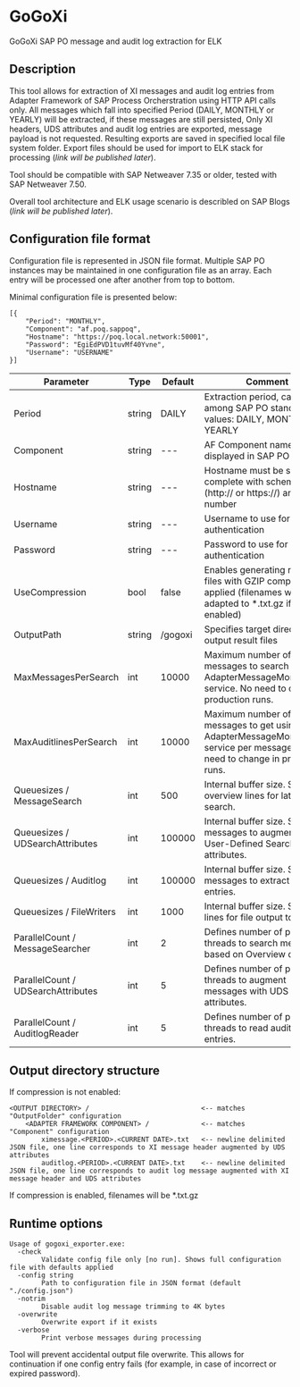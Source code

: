# GoGoXi
GoGoXi SAP PO message and audit log extraction for ELK

## Description

This tool allows for extraction of XI messages and audit log entries from Adapter Framework of SAP Process Orcherstration using HTTP API calls only. All messages which fall into specified Period (DAILY, MONTHLY or YEARLY) will be extracted, if these messages are still persisted, Only XI headers, UDS attributes and audit log entries are exported, message payload is not requested. Resulting exports are saved in specified local file system folder. Export files should be used for import to ELK stack for processing (*link will be published later*).

Tool should be compatible with SAP Netweaver 7.35 or older, tested with SAP Netweaver 7.50.

Overall tool architecture and ELK usage scenario is describled on SAP Blogs (*link will be published later*).

## Configuration file format


Configuration file is represented in JSON file format. Multiple SAP PO instances may be maintained in one configuration file as an array. Each entry will be processed one after another from top to bottom. 

Minimal configuration file is presented below:

	[{
	    "Period": "MONTHLY",
	    "Component": "af.poq.sappoq",
	    "Hostname": "https://poq.local.network:50001",
	    "Password": "EgiEdPVD1tuvMf40Yvne",
	    "Username": "USERNAME"
	}]

| Parameter | Type | Default | Comment |
| --- | --- | --- | --- | 
|	Period                 | string | DAILY | Extraction period, can be set among SAP PO standard values: DAILY, MONTHLY, YEARLY |
|	Component              | string |  --- | AF Component name as displayed in SAP PO |
|	Hostname               | string |  --- | Hostname must be specified complete with schema (http:// or https://) and port number |
|	Username               | string |  --- | Username to use for authentication |
|	Password               | string |  --- | Password to use for authentication |
|	UseCompression         | bool |  false | Enables generating result files with GZIP compression applied (filenames will be adapted to *.txt.gz if enabled) |
|	OutputPath             | string |  /gogoxi | Specifies target directory to output result files |
|	MaxMessagesPerSearch   | int |  10000 | Maximum number of messages to search using AdapterMessageMonitoringVi service. No need to change in production runs. |
|	MaxAuditlinesPerSearch | int |  10000 | Maximum number of audit messages to get using AdapterMessageMonitoringVi service per message ID. No need to change in production runs. |
|	Queuesizes / MessageSearch      | int | 500 | Internal buffer size. Stores overview lines for later search. |
|	Queuesizes / UDSearchAttributes | int | 100000 | Internal buffer size. Stores messages to augment with User-Defined Search attributes. |
|	Queuesizes / Auditlog           | int | 100000 | Internal buffer size. Stores messages to extract audit log entries. |
|	Queuesizes / FileWriters        | int | 1000 | Internal buffer size. Stores lines for file output to disk. |
|	ParallelCount /	MessageSearcher    | int | 2 | Defines number of parallel threads to search messages based on Overview data. |
|	ParallelCount /	UDSearchAttributes | int | 5 | Defines number of parallel threads to augment messages with UDS attributes. |
|	ParallelCount /	AuditlogReader     | int | 5 | Defines number of parallel threads to read audit log entries. |

## Output directory structure

If compression is not enabled:

	<OUTPUT DIRECTORY> /					 		<-- matches "OutputFolder" configuration
		<ADAPTER FRAMEWORK COMPONENT> /      		<-- matches "Component" configuration
			ximessage.<PERIOD>.<CURRENT DATE>.txt   <-- newline delimited JSON file, one line corresponds to XI message header augmented by UDS attributes
			auditlog.<PERIOD>.<CURRENT DATE>.txt    <-- newline delimited JSON file, one line corresponds to audit log message augmented with XI message header and UDS attributes

If compression is enabled, filenames will be \*.txt.gz


## Runtime options

	Usage of gogoxi_exporter.exe:
	  -check
	        Validate config file only [no run]. Shows full configuration file with defaults applied
	  -config string
	        Path to configuration file in JSON format (default "./config.json")
	  -notrim
	        Disable audit log message trimming to 4K bytes	        
	  -overwrite
	        Overwrite export if it exists
	  -verbose
	        Print verbose messages during processing

Tool will prevent accidental output file overwrite. This allows for continuation if one config entry fails (for example, in case of incorrect or expired password).